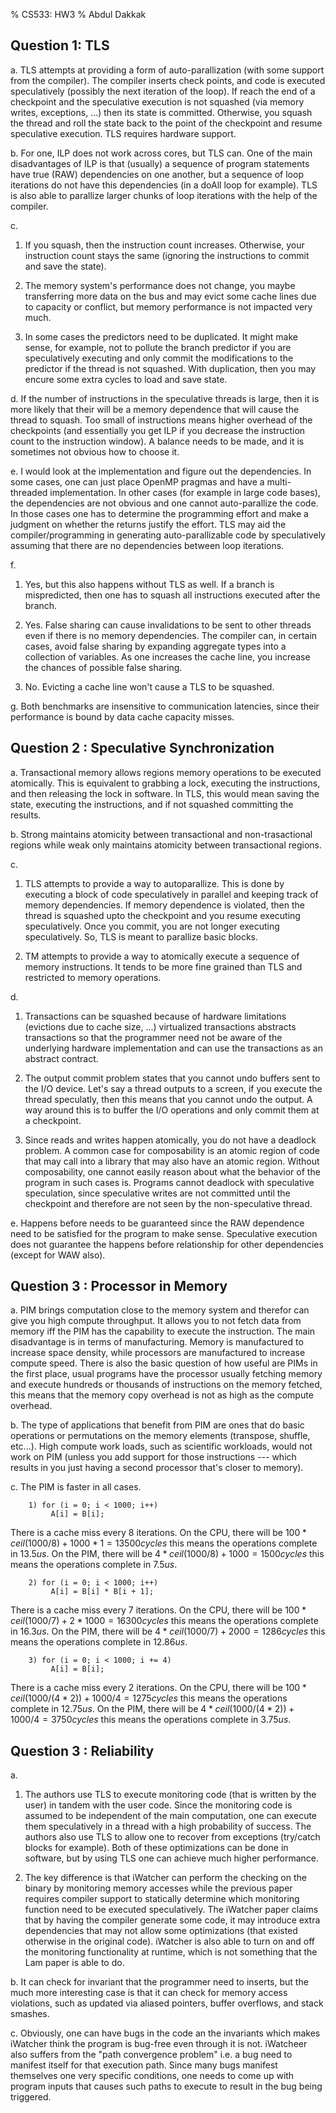 % CS533: HW3
% Abdul Dakkak

## Question 1: TLS


a. TLS attempts at providing a form of auto-parallization (with some support from the compiler).
The compiler inserts check points, and code is executed speculatively (possibly the next iteration of the loop).
If reach the end of a checkpoint and the speculative execution is not squashed (via memory writes, exceptions, ...) then its state is committed.
Otherwise, you squash the thread and roll the state back to the point of the checkpoint and resume speculative execution.
TLS requires hardware support.

b. For one, ILP does not work across cores, but TLS can. One of the main disadvantages of ILP is that (usually) a sequence of program statements have true (RAW) dependencies on one another, but a sequence of loop iterations do not have this dependencies (in a doAll loop for example). TLS is also able to parallize larger chunks of loop iterations with the help of the compiler.

c. 

  1. If you squash, then the instruction count increases. Otherwise, your instruction count stays the same (ignoring the instructions to commit and save the state).

  2. The memory system's performance does not change, you maybe transferring more data on the bus and may evict some cache lines due to capacity or conflict, but memory performance is not impacted very much.

  3. In some cases the predictors need to be duplicated. It might make sense, for example, not to pollute the branch predictor if you are speculatively executing and only commit the modifications to the predictor if the thread is not squashed. With duplication, then you may encure some extra cycles to load and save state.



d. If the number of instructions in the speculative threads is large, then it
is more likely that their will be a memory dependence that will cause the thread to squash.
Too small of instructions means higher overhead of the checkpoints (and essentially you get ILP if you decrease the instruction count to the instruction window).
A balance needs to be made, and it is sometimes not obvious how to choose it.

e. I would look at the implementation and figure out the dependencies. 
In some cases, one can just place OpenMP pragmas and have a multi-threaded
implementation.
In other cases (for example in large code bases), the dependencies are not obvious and one cannot auto-parallize the code.
In those cases one has to determine the programming effort and make a judgment
on whether the returns justify the effort.
TLS may aid the compiler/programming in generating auto-parallizable code by 
speculatively assuming that there are no dependencies between loop iterations.

f. 

  1. Yes, but this also happens without TLS as well.
    If a branch is mispredicted, then one has to squash all instructions 
    executed after the branch.

  2. Yes. False sharing can cause invalidations to be sent to other threads even if 
    there is no memory dependencies. The compiler can, in certain cases, avoid false sharing by expanding aggregate types into a collection of variables.
    As one increases the cache line, you increase the chances of possible false sharing.

  3. No. Evicting a cache line won't cause a TLS to be squashed. 

g. Both benchmarks are insensitive to communication latencies, since their
performance is bound by data cache capacity misses. 


## Question 2 : Speculative Synchronization

a. Transactional memory allows regions memory operations to be executed atomically. This is equivalent to grabbing a lock, executing the instructions, and then releasing the lock in software. In TLS, this would mean saving the state, executing the instructions, and if not squashed committing the results.

b. Strong maintains atomicity between transactional and non-trasactional regions while weak only maintains atomicity between transactional regions.

c. 

  1. TLS attempts to provide a way to autoparallize.
This is done by executing a block of code speculatively in parallel and keeping
track of memory dependencies.
If memory dependence is violated, then the thread is squashed upto the checkpoint
and you resume executing speculatively.
Once you commit, you are not longer executing speculatively.
So, TLS is meant to parallize basic blocks.

  2. TM attempts to provide a way to atomically execute a sequence of memory instructions.
It tends to be more fine grained than TLS and restricted to memory operations.

d. 

  1. Transactions can be squashed because of hardware limitations (evictions due to cache size, ...) virtualized transactions abstracts transactions so that the
programmer need not be aware of the underlying hardware implementation and can
use the transactions as an abstract contract. 

  2. The output commit problem states that you cannot undo buffers sent to the I/O device. 
Let's say a thread outputs to a screen, if you execute the thread speculatly, then this means that you cannot undo the output.
A way around this is to buffer the I/O operations and only commit them at
a checkpoint.

  3. Since reads and writes happen atomically, you do not have a deadlock problem.
A common case for composability is an atomic region of code that may call into
    a library that may also have an atomic region.
Without composability, one cannot easily reason about what the behavior of 
    the program in such cases is.
Programs cannot deadlock with speculative speculation, since speculative writes are not committed until the checkpoint and therefore are not seen by the non-speculative thread.

e. Happens before needs to be guaranteed since the RAW dependence need to be
satisfied for the program to make sense. 
Speculative execution does not guarantee the happens before relationship for other dependencies (except for WAW also).

## Question 3 : Processor in Memory

a. PIM brings computation close to the memory system and therefor can give you high compute throughput. It allows you to not fetch data from memory iff the PIM has the capability to execute the instruction. The main disadvantage is in terms of manufacturing. Memory is manufactured to increase space density, while processors are manufactured to increase compute speed. There is also the basic question of how useful are PIMs in the first place, usual programs have the processor usually fetching memory and execute hundreds or thousands of instructions on the memory fetched, this means that the memory copy overhead is not as high as the compute overhead.

b. The type of applications that benefit from PIM are ones that do basic operations or permutations on the memory elements (transpose, shuffle, etc...). High compute work loads, such as scientific workloads, would not work on PIM (unless you add support for those instructions --- which results in you just having a second processor that's closer to memory).

c. The PIM is faster in all cases.

        1) for (i = 0; i < 1000; i++) 
             A[i] = B[i]; 

There is a cache miss every 8 iterations.
On the CPU, there will be $100*ceil(1000/8) + 1000*1 = 13500cycles$ this means the operations complete in $13.5us$. On the PIM, there will be $4*ceil(1000/8) + 1000 = 1500cycles$ this means the operations complete in $7.5us$.


        2) for (i = 0; i < 1000; i++) 
             A[i] = B[i] * B[i + 1]; 

There is a cache miss every 7 iterations.
On the CPU, there will be $100*ceil(1000/7) + 2*1000 = 16300cycles$ this means the operations complete in $16.3us$. On the PIM, there will be $4*ceil(1000/7) + 2000 = 1286cycles$ this means the operations complete in $12.86us$.


        3) for (i = 0; i < 1000; i += 4) 
             A[i] = B[i]; 


There is a cache miss every 2 iterations.
On the CPU, there will be $100*ceil(1000/(4*2)) + 1000/4 = 1275cycles$ this means the operations complete in $12.75us$. On the PIM, there will be $4*ceil(1000/(4*2)) + 1000/4 = 3750cycles$ this means the operations complete in $3.75us$.

## Question 3 : Reliability


a.

  1. The authors use TLS to execute monitoring code (that is written by the user) in tandem with the user code. Since the monitoring code is assumed to be independent of the main computation, one can execute them speculatively in a thread with a high probability of success. The authors also use TLS to allow one to recover from exceptions (try/catch blocks for example). Both of these optimizations can be done in software, but by using TLS one can achieve much higher performance.

  2. The key difference is that iWatcher can perform the checking on the binary by monitoring memory accesses while the previous paper requires compiler support to statically determine which monitoring function need to be executed speculatively. The iWatcher paper claims that by having the compiler generate some code, it may introduce extra dependencies that may not allow some optimizations (that existed otherwise in the original code). iWatcher is also able to turn on and off the monitoring functionality at runtime, which is not something that the Lam paper is able to do.

b. It can check for invariant that the programmer need to inserts, but the much more interesting case is that it can check for memory access violations, such as updated via aliased pointers, buffer overflows, and stack smashes.

c. Obviously, one can have bugs in the code an the invariants which makes iWatcher think the program is bug-free even through it is not. iWatcheer also suffers from the "path convergence problem" i.e. a bug need to manifest itself for that execution path. Since many bugs manifest themselves one very specific conditions, one needs to come up with program inputs that causes such paths to execute to result in the bug being triggered.



